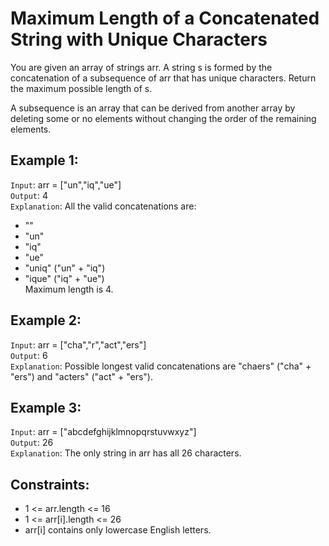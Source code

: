 # Maximum Length of a Concatenated String with Unique Characters

You are given an array of strings arr. A string s is formed by the concatenation of a subsequence of arr that has unique characters. Return the maximum possible length of s.  

A subsequence is an array that can be derived from another array by deleting some or no elements without changing the order of the remaining elements.

 

## Example 1:

`Input`: arr = ["un","iq","ue"]  
`Output`: 4  
`Explanation`: All the valid concatenations are:  
- ""  
- "un"  
- "iq"  
- "ue"  
- "uniq" ("un" + "iq")   
- "ique" ("iq" + "ue")  
Maximum length is 4.  

## Example 2:

`Input`: arr = ["cha","r","act","ers"]  
`Output`: 6  
`Explanation`: Possible longest valid concatenations are "chaers" ("cha" + "ers") and "acters" ("act" + "ers").  


## Example 3:

`Input`: arr = ["abcdefghijklmnopqrstuvwxyz"]  
`Output`: 26  
`Explanation`: The only string in arr has all 26 characters.  
 

## Constraints:

- 1 <= arr.length <= 16  
- 1 <= arr[i].length <= 26  
- arr[i] contains only lowercase English letters.  
